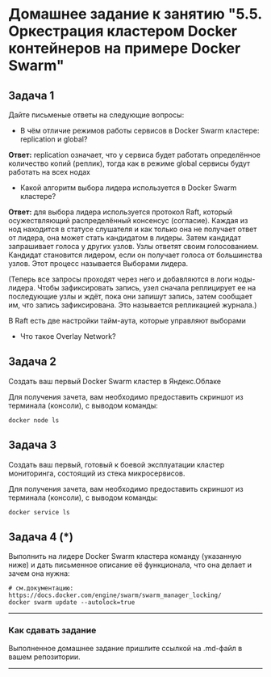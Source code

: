# Домашнее задание к занятию "5.5. Оркестрация кластером Docker контейнеров на примере Docker Swarm"

## Задача 1

Дайте письменые ответы на следующие вопросы:

- В чём отличие режимов работы сервисов в Docker Swarm кластере: replication и global?

**Ответ:** replication означает, что у сервиса будет работать определённое количество копий (реплик), тогда как в режиме global сервисы будут работать на всех нодах

- Какой алгоритм выбора лидера используется в Docker Swarm кластере?

**Ответ:** для выбора лидера используется протокол Raft, который осужествляющий распределённый консенсус (согласие). Каждая из нод находится в статусе слушателя и как только она не получает ответ от лидера, она может стать кандидатом в лидеры. Затем кандидат запрашивает голоса у других узлов. Узлы ответят своим голосованием. Кандидат становится лидером, если он получает голоса от большинства узлов. Этот процесс называется Выборами лидера. 

(Теперь все запросы проходят через него и добавляются в логи ноды-лидера. Чтобы зафиксировать запись, узел сначала реплицирует ее на последующие узлы и ждёт, пока они запишут запись, затем сообщает им, что запись зафиксирована. Это называется репликацией журнала.)

В Raft есть две настройки тайм-аута, которые управляют выборами

- Что такое Overlay Network?

## Задача 2

Создать ваш первый Docker Swarm кластер в Яндекс.Облаке

Для получения зачета, вам необходимо предоставить скриншот из терминала (консоли), с выводом команды:
```
docker node ls
```

## Задача 3

Создать ваш первый, готовый к боевой эксплуатации кластер мониторинга, состоящий из стека микросервисов.

Для получения зачета, вам необходимо предоставить скриншот из терминала (консоли), с выводом команды:
```
docker service ls
```

## Задача 4 (*)

Выполнить на лидере Docker Swarm кластера команду (указанную ниже) и дать письменное описание её функционала, что она делает и зачем она нужна:
```
# см.документацию: https://docs.docker.com/engine/swarm/swarm_manager_locking/
docker swarm update --autolock=true
```


---

### Как cдавать задание

Выполненное домашнее задание пришлите ссылкой на .md-файл в вашем репозитории.

---
